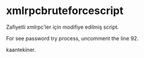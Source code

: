 # xmlrpcbruteforcescript
Zafiyetli xmlrpc'ler için modifiye edilmiş script.

For see password try process, uncomment the line 92.

kaantekiner.

